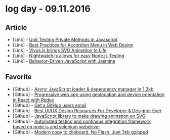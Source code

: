 # log day - 09.11.2016

## Article

- \[Link\] - [Unit Testing Private Methods in Javascript](https://webdesignledger.com/unit-testing-private-methods-javascript/)
- \[Link\] - [Best Practices for Accordion Menu in Web Design](https://webdesignledger.com/best-practices-accordions-in-web-design/)
- \[Link\] - [Vivus.js brings SVG Animation to Life](https://webdesignledger.com/vivus-js/)
- \[Link\] - [Nightwatch.js allows for easy Node.js Testing](https://webdesignledger.com/nightwatch-js-node/)
- \[Link\] - [Behavior-Driven JavaScript with Jasmine](https://webdesignledger.com/jasmine-javascript-testing/)


## Favorite

- \[Github\] - [Async JavaScript loader & dependency manager in 1.2kb](https://github.com/raphamorim/nautilus.js)
- \[Github\] - [Progressive web app using geolocation and device orientation in React with Redux](https://github.com/paulhoughton/remember)
- \[Github\] - [Get a GitHub users email](https://github.com/kevva/github-user-email-cli)
- \[Github\] - [Best UI/UX Design Resources For Developer & Designer Ever](https://github.com/gztchan/awesome-design)
- \[Github\] - [JavaScript library to make drawing animation on SVG](https://github.com/maxwellito/vivus)
- \[Github\] - [Automated testing and continous integration framework based on node.js and selenium webdriver](https://github.com/nightwatchjs/nightwatch)
- \[Github\] - [Modern copy to clipboard. No Flash. Just 3kb gzipped](https://github.com/zenorocha/clipboard.js)
